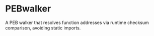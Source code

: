 # PEBwalker
A PEB walker that resolves function addresses via runtime checksum comparison, avoiding static imports.

